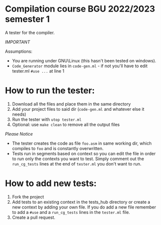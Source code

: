 
# Compilation course BGU 2022/2023 semester 1
A tester for the compiler.

*IMPORTANT*

Assumptions:
 - You are running under GNU\Linux (this hasn't been tested on windows).
 - `Code_Generator` module lies in `code-gen.ml` - if not you'll have to edit tester.ml `#use ...` at line 1

# How to run the tester:
1. Download all the files and place them in the same directory
2. Add your project files to said dir (`code-gen.ml` and whatever else it needs)
3. Run the tester with `utop tester.ml`
4. Optional: use `make clean` to remove all the output files

*Please Notice*
 - The tester creates the code as file `foo.asm` in same working dir, which compiles to `foo` and is constantly overwritten. 
 - Tests run in segments based on context so you can edit the file in order to run only the contexts you want to test.
   Simply comment out the `run_cg_tests` lines at the end of `tester.ml` you don't want to run. 


# How to add new tests:
1. Fork the project
2. Add tests to an existing context in the tests_hub directory or create a new context by adding your own file. If you do add a new file remember to add a `#use` and a `run_cg_tests` lines in the `tester.ml` file. 
3. Create a pull request.
